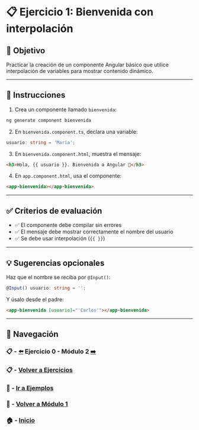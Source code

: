 # 📋 Ejercicio 1: Bienvenida con interpolación

## 🎯 Objetivo
Practicar la creación de un componente Angular básico que utilice interpolación de variables para mostrar contenido dinámico.

---

## 📝 Instrucciones

1. Crea un componente llamado `bienvenida`:
```bash
ng generate component bienvenida
```

2. En `bienvenida.component.ts`, declara una variable:
```ts
usuario: string = 'María';
```

3. En `bienvenida.component.html`, muestra el mensaje:
```html
<h3>Hola, {{ usuario }}. Bienvenida a Angular 👋</h3>
```

4. En `app.component.html`, usa el componente:
```html
<app-bienvenida></app-bienvenida>
```

---

## ✅ Criterios de evaluación

- ✅ El componente debe compilar sin errores
- ✅ El mensaje debe mostrar correctamente el nombre del usuario
- ✅ Se debe usar interpolación (`{{ }}`)

---

## 💡 Sugerencias opcionales

Haz que el nombre se reciba por `@Input()`:
```ts
@Input() usuario: string = '';
```

Y úsalo desde el padre:
```html
<app-bienvenida [usuario]="'Carlos'"></app-bienvenida>
```

---

## 🔁 Navegación

### 📋 - [⬅️](./Ejercicio_0.md) Ejercicio 0 - Módulo 2 [➡️](../../../Modulo_2_Componentes_y_Data_Binding/Modulo_2.md)

### 📋 - [Volver a Ejercicios](../README.md)

### 🧪 - [Ir a Ejemplos](../../Ejemplos/README.md)

### 📘 - [Volver a Módulo 1](../../Modulo_1.md) 

### 🏠 - [Inicio](../../../README.md)
